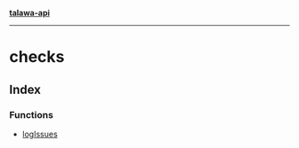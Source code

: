 [**talawa-api**](../README.md)

***

# checks

## Index

### Functions

- [logIssues](functions/logIssues.md)
